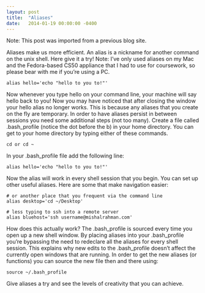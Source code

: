```yaml
---
layout: post
title:  "Aliases"
date:   2014-01-19 00:00:00 -0400
---
```

Note: This post was imported from a previous blog site.

Aliases make us more efficient. An alias is a nickname for another command on the unix shell. Here give it a try! Note: I’ve only used aliases on my Mac and the Fedora-based CS50 appliance that I had to use for coursework, so please bear with me if you’re using a PC.
```
alias hello='echo "hello to you to!"'
```
Now whenever you type hello on your command line, your machine will say hello back to you! Now you may have noticed that after closing the window your hello alias no longer works. This is because any aliases that you create on the fly are temporary. In order to have aliases persist in between sessions you need some additional steps (not too many). Create a file called .bash_profile (notice the dot before the b) in your home directory. You can get to your home directory by typing either of these commands.
```
cd or cd ~
```
In your .bash_profile file add the following line:
```
alias hello='echo "hello to you to!"'
```
Now the alias will work in every shell session that you begin. You can set up other useful aliases. Here are some that make navigation easier:

```
# or another place that you frequent via the command line
alias desktop='cd ~/Desktop'
```
```
# less typing to ssh into a remote server
alias bluehost='ssh username@mishalrahman.com'
```
How does this actually work? The .bash_profile is sourced every time you open up a new shell window. By placing aliases into your .bash_profile you’re bypassing the need to redeclare all the aliases for every shell session. This explains why new edits to the .bash_profile doesn’t affect the currently open windows that are running. In order to get the new aliases (or functions) you can source the new file then and there using:
```
source ~/.bash_profile
```
Give aliases a try and see the levels of creativity that you can achieve.